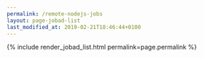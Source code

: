 ```yaml
---
permalink: /remote-nodejs-jobs
layout: page-jobad-list
last_modified_at: 2019-02-21T18:46:44+0100
---
```

{% include render_jobad_list.html permalink=page.permalink %}
